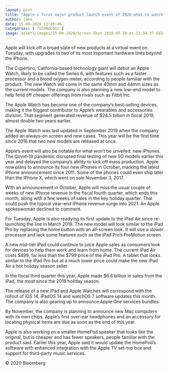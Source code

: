```yaml
---
layout: post
title: "Apple s first major product launch event of 2020 what to watch"
author: jane 
date: 15-09-2020 12:49:46 
categories: [ TECHNOLOGY ] 
image: assets/images/15-09-2020/Screen-Shot-2018-07-30-at-13.34.37-555x416.png
---
```

Apple will kick off a broad slate of new products at a virtual event on Tuesday, with upgrades to two of its most important hardware lines beyond the iPhone.

The Cupertino, California-based technology giant will debut an Apple Watch, likely to be called the Series 6, with features such as a faster processor and a blood oxygen meter, according to people familiar with the product. The new Watch will come in the same 40mm and 44mm sizes as the current models. The company is also planning a new low-end model to help fend off cheaper offerings from rivals such as Fitbit Inc.

The Apple Watch has become one of the company’s best-selling devices, making it the biggest contributor to Apple’s wearables and accessories division. That segment generated revenue of $24.5 billion in fiscal 2019, almost double two years earlier.

The Apple Watch was last updated in September 2019 when the company added an always-on screen and new cases. This year will be the first time since 2016 that two new models are released at once.

Apple’s event will also be notable for what won’t be unveiled: new iPhones. The Covid-19 pandemic disrupted final testing of new 5G models earlier this year and delayed the company’s ability to kick off mass production. Apple now plans to announce its four new iPhones in October, marking the latest iPhone announcement since 2011. Some of the phones could even ship later than the iPhone X, which went on sale November 3, 2017.

With an announcement in October, Apple will miss the usual couple of weeks of new iPhone revenue in the fiscal fourth quarter, which ends this month, along with a few weeks of sales in the key holiday quarter. That could push the typical year-end iPhone revenue surge into 2021. An Apple spokeswoman declined to comment.

For Tuesday, Apple is also readying its first update to the iPad Air since re-launching the line in March 2019. The new model will look similar to the iPad Pro by replacing the home button with an all-screen look. It will use a slower processor and lack some features such as the iPad Pro’s ProMotion screen.

A new mid-tier iPad could continue to juice Apple sales as consumers look for devices to help them work and learn from home. The current iPad Air costs $499, far less than the $799 price of the iPad Pro. A tablet that looks similar to the iPad Pro but at a much lower price could make the new iPad Air a hot holiday season seller.

In the fiscal third quarter this year, Apple made $6.6 billion in sales from the iPad, the most since the 2018 holiday season.

The release of a new iPad and Apple Watches will correspond with the rollout of iOS 14, iPadOS 14 and watchOS 7 software updates this month. The company is also gearing up to announce Apple One services bundles.

By November, the company is planning to announce new Mac computers with its own chips. Apple’s first over-ear headphones and an accessory for locating physical items are due as soon as the end of this year.

Apple is also working on a smaller HomePod speaker that looks like the original, but is cheaper and has fewer speakers, people familiar with the product said. Earlier this year, Apple said it would update the HomePod’s software with enhanced integration with the Apple TV set-top box and support for third-party music services.

© 2020 Bloomberg